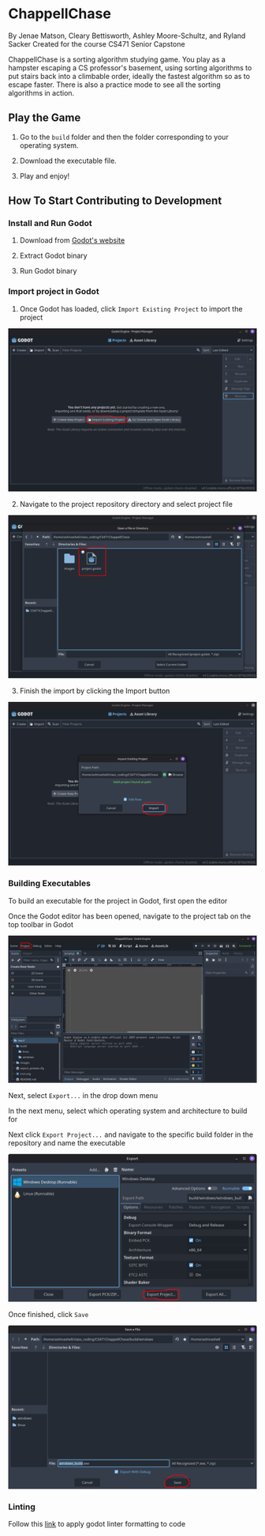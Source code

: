 # ChappellChase
By Jenae Matson, Cleary Bettisworth, Ashley Moore-Schultz, and Ryland Sacker
Created for the course CS471 Senior Capstone

ChappellChase is a sorting algorithm studying game. You play as a hampster escaping a CS professor's basement, using sorting algorithms to put stairs back into a climbable order, ideally the fastest algorithm so as to escape faster. There is also a practice mode to see all the sorting algorithms in action.

## Play the Game

1. Go to the `build` folder and then the folder corresponding to your operating system.

2. Download the executable file.

3. Play and enjoy!

## How To Start Contributing to Development

### Install and Run Godot

1. Download from [Godot's website](https://www.godotengine.org/download/)

2. Extract Godot binary

3. Run Godot binary

### Import project in Godot
1. Once Godot has loaded, click `Import Existing Project` to import the project

![step one](docs/images/step-one.png)

2. Navigate to the project repository directory and select project file

![step three](docs/images/step-two.png)

3. Finish the import by clicking the Import button

![alt text](docs/images/step-three.png)

### Building Executables

To build an executable for the project in Godot, first open the editor

Once the Godot editor has been opened, navigate to the project tab on the top toolbar in Godot

![build-instruction-1](docs/images/build-instruction1.png)

Next, select `Export...` in the drop down menu

In the next menu, select which operating system and architecture to build for

Next click `Export Project...` and navigate to the specific build folder in the repository and name the executable

![alt text](docs/images/build-instruction2.png)

Once finished, click `Save`

![alt text](docs/images/build-instruction3.png)

### Linting

Follow this [link](https://github.com/Scony/godot-gdscript-toolkit) to apply godot linter formatting to code
